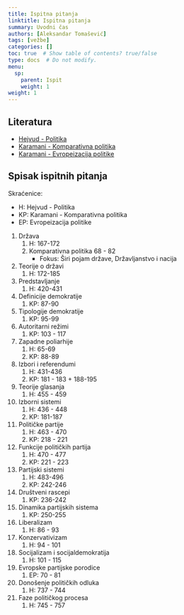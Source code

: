 ```yaml
---
title: Ispitna pitanja
linktitle: Ispitna pitanja
summary: Uvodni čas
authors: [Aleksandar Tomašević]
tags: [vežbe]
categories: []
toc: true  # Show table of contents? true/false
type: docs  # Do not modify.
menu:
  sp:
    parent: Ispit
    weight: 1
weight: 1
---
```


## Literatura

- [Hejvud - Politika](/files/sp-hejvud.pdf)
- [Karamani - Komparativna politika](/files/sp-kp.pdf)
- [Karamani - Evropeizacija politike](/files/sp-ep.pdf)


## Spisak ispitnih pitanja

Skraćenice:

- H: Hejvud - Politika
- KP: Karamani - Komparativna politika
- EP: Evropeizacija politike

1. Država
    1. H: 167-172
    2. Komparativna politika 68 - 82
        - Fokus: Širi pojam države, Državljanstvo i nacija
2. Teorije o državi
    1. H: 172-185
3. Predstavljanje
    1. H: 420-431
4. Definicije demokratije
    1. KP: 87-90
5. Tipologije demokratije
    1. KP: 95-99
6. Autoritarni režimi
    1. KP: 103 - 117
7. Zapadne poliarhije
    1. H: 65-69
    2. KP: 88-89
8. Izbori i referendumi
    1. H: 431-436
    2. KP: 181 - 183 + 188-195
9. Teorije glasanja
    1. H: 455 - 459
10. Izborni sistemi
    1. H: 436 - 448
    2. KP: 181-187
11. Političke partije
    1. H: 463 - 470
    2. KP: 218 - 221
12. Funkcije političkih partija
    1. H: 470 - 477
    2. KP: 221 - 223
13. Partijski sistemi
    1. H: 483-496
    2. KP: 242-246
14. Društveni rascepi
    1. KP: 236-242
15. Dinamika partijskih sistema
    1. KP: 250-255
16. Liberalizam
    1. H: 86 - 93
17. Konzervativizam
    1. H: 94 - 101
18. Socijalizam i socijaldemokratija
    1. H: 101 - 115
19. Evropske partijske porodice
    1. EP: 70 - 81
20. Donošenje političkih odluka
    1. H: 737 - 744
21. Faze političkog procesa
    1. H: 745 - 757
